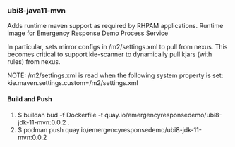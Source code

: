 ### ubi8-java11-mvn

Adds runtime maven support as required by RHPAM applications.
Runtime image for Emergency Response Demo Process Service

In particular, sets mirror configs in /m2/settings.xml to pull from nexus.
This becomes critical to support kie-scanner to dynamically pull kjars (with rules) from nexus.

NOTE: /m2/settings.xml is read when the following system property is set:  kie.maven.settings.custom=/m2/settings.xml


#### Build and Push

1) $ buildah bud -f Dockerfile -t quay.io/emergencyresponsedemo/ubi8-jdk-11-mvn:0.0.2 .
2) $ podman push quay.io/emergencyresponsedemo/ubi8-jdk-11-mvn:0.0.2 
